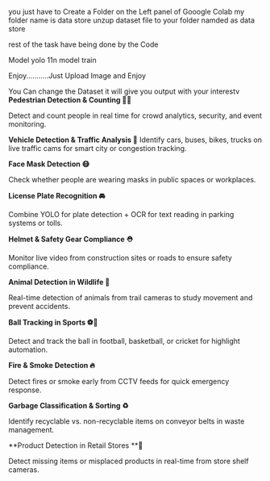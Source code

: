 you just have to Create a Folder on the Left panel of Gooogle Colab   my folder name is data store
unzup dataset file to your folder          namded as data store

rest of the task have being done by the Code 

Model yolo 11n
model train

Enjoy...........Just Upload Image and Enjoy

You Can change the  Dataset it will give you output with your interestv
**Pedestrian Detection & Counting 🚶‍♂️**

Detect and count people in real time for crowd analytics, security, and event monitoring.

**Vehicle Detection & Traffic Analysis 🚗**
Identify cars, buses, bikes, trucks on live traffic cams for smart city or congestion tracking.

**Face Mask Detection 😷**

Check whether people are wearing masks in public spaces or workplaces.

**License Plate Recognition 🚘**

Combine YOLO for plate detection + OCR for text reading in parking systems or tolls.

**Helmet & Safety Gear Compliance ⛑️**

Monitor live video from construction sites or roads to ensure safety compliance.

**Animal Detection in Wildlife 🦌**

Real-time detection of animals from trail cameras to study movement and prevent accidents.

**Ball Tracking in Sports ⚽🏀**

Detect and track the ball in football, basketball, or cricket for highlight automation.

**Fire & Smoke Detection 🔥**

Detect fires or smoke early from CCTV feeds for quick emergency response.

**Garbage Classification & Sorting ♻️**

Identify recyclable vs. non-recyclable items on conveyor belts in waste management.

**Product Detection in Retail Stores **🛒

Detect missing items or misplaced products in real-time from store shelf cameras.


